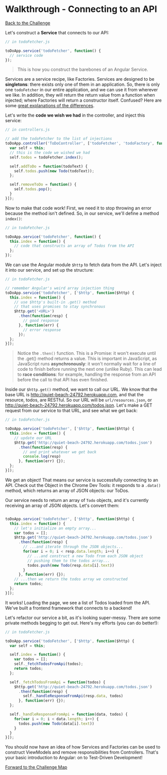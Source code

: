 # Walkthrough - Connecting to an API

[Back to the Challenge](../07_connecting_to_an_api.md)

Let's construct a **Service** that connects to our API:

```javascript
// in todoFetcher.js

toDoApp.service('todoFetcher', function() {
  // service code
});
```

> This is how you construct the barebones of an Angular Service.

Services are a service recipe, like Factories. Services are designed to be **singletons**: there exists only one of them in an application. So, there is only one `todoFetcher` in our entire application, and we can use it from wherever we like. In addition, they will return the return value from a function when injected; where Factories will return a constructor itself. Confused? Here are some [great explanations of the differences](http://stackoverflow.com/questions/15666048/angularjs-service-vs-provider-vs-factory).

Let's write the **code we wish we had** in the controller, and inject this service:

```javascript
// in controllers.js

// add the todoFetcher to the list of injections
toDoApp.controller('ToDoController', ['todoFetcher', 'todoFactory', function(todoFetcher, todoFactory) {
  var self = this;
  // this is the code we wished we had
  self.todos = todoFetcher.index();

  self.addToDo = function(todoText) {
    self.todos.push(new Todo(todoText));
  };

  self.removeToDo = function() {
    self.todos.pop();
  }
}]);
```

Now to make that code work! First, we need it to stop throwing an error because the method isn't defined. So, in our service, we'll define a method `index()`:

```javascript
// in todoFetcher.js

toDoApp.service('todoFetcher', function() {
  this.index = function() {
    // code that constructs an array of Todos from the API
  };
});
```

We can use the Angular module `$http` to fetch data from the API. Let's inject it into our service, and set up the structure:

```javascript
// in todoFetcher.js

// remember Angular's weird array injection thing
toDoApp.service('todoFetcher', ['$http', function($http) {
  this.index = function() {
    // use $http's built-in .get() method
    // that uses promises to stay synchronous
    $http.get('<URL>')
      .then(function(resp) {
        // good response
      }, function(err) {
        // error response
      });
  };
}]);
```

> Notice the `.then()` function. This is a Promise: it won't execute until the .get() method returns a value. This is important in JavaScript, as JavaScript runs **asynchronously**: it won't normally wait for a line of code to finish before running the next one (unlike Ruby). This can lead to **race conditions**: for example, handling the response from an API before the call to that API has even finished.

Inside our `$http.get()` method, we want to call our URL. We know that the base URL is http://quiet-beach-24792.herokuapp.com, and that the resource, todos, are RESTful. So our URL will be `url/resources.json`, or http://quiet-beach-24792.herokuapp.com/todos.json. Let's make a GET request from our service to that URL, and see what we get back:

```javascript
// in todoFetcher.js

toDoApp.service('todoFetcher', ['$http', function($http) {
  this.index = function() {
    // update our URL
    $http.get('http://quiet-beach-24792.herokuapp.com/todos.json')
      .then(function(resp) {
        // and print whatever we get back
        console.log(resp)
      }, function(err) {});
  };
}]);
```

We get an object! That means our service is successfully connecting to an API. Check out the Object in the Chrome Dev Tools: it responds to a `.data()` method, which returns an array of JSON objects: our ToDos.

Our service needs to return an array of `Todo` objects, and it's currently receiving an array of JSON objects. Let's convert them:

```javascript

toDoApp.service('todoFetcher', ['$http', function($http) {
  this.index = function() {
    // let's initialize an empty array...
    var todos = [];
    $http.get('http://quiet-beach-24792.herokuapp.com/todos.json')
      .then(function(resp) {
        // ...and iterate through the JSON objects...
        for(var i = 0; i < resp.data.length; i++) {
          // ...and construct a new Todo from each JSON object
          // pushing them to the todos array...
          todos.push(new Todo(resp.data[i].text))
        }
      }, function(err) {});
    // ...then we return the todos array we constructed
    return todos;
  };
}]);
```

It works! Loading the page, we see a list of Todos loaded from the API. We've built a frontend framework that connects to a backend!

Let's refactor our service a bit, as it's looking super-messy. There are some private methods begging to get out. Here's my efforts (you can do better!):

```javascript
// in todoFetcher.js

toDoApp.service('todoFetcher', ['$http', function($http) {
  var self = this;

  self.index = function() {
    var todos = [];
    self._fetchTodosFromApi(todos);
    return todos;
  };

  self._fetchTodosFromApi = function(todos) {
    $http.get('http://quiet-beach-24792.herokuapp.com/todos.json')
      .then(function(resp) {
        self._handleResponseFromApi(resp.data, todos)
      }, function(err) {});
  };

  self._handleResponseFromApi = function(data, todos) {
    for(var i = 0; i < data.length; i++) {
      todos.push(new Todo(data[i].text))
    }
  }
}]);
```

You should now have an idea of how Services and Factories can be used to construct ViewModels and remove responsibilities from Controllers. That's your basic introduction to Angular: on to Test-Driven Development!

[Forward to the Challenge Map](../00_challenge_map.md)
